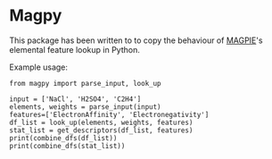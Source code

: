 # Magpy
This package has been written to to copy the behaviour of [MAGPIE](http://oqmd.org/static/analytics/magpie/doc/)'s elemental feature lookup in Python.

Example usage:

```
from magpy import parse_input, look_up

input = ['NaCl', 'H2SO4', 'C2H4']
elements, weights = parse_input(input)
features=['ElectronAffinity', 'Electronegativity']
df_list = look_up(elements, weights, features)
stat_list = get_descriptors(df_list, features)
print(combine_dfs(df_list))
print(combine_dfs(stat_list))
```
